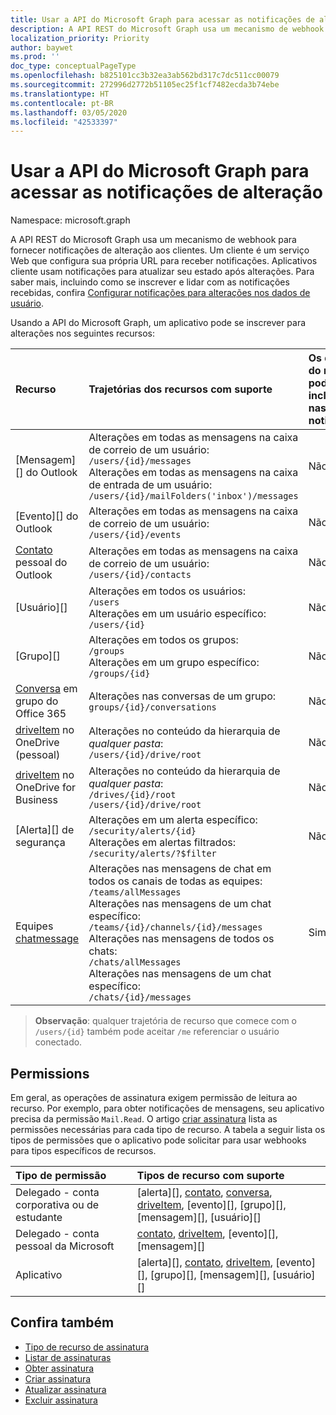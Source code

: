 ```yaml
---
title: Usar a API do Microsoft Graph para acessar as notificações de alteração
description: A API REST do Microsoft Graph usa um mecanismo de webhook para fornecer notificações de alteração aos clientes. Um cliente é um serviço Web que configura sua própria URL para receber notificações. Aplicativos cliente usam notificações para atualizar seu estado após alterações. Para saber mais, incluindo como se inscrever e lidar com as notificações recebidas, confira Configurar notificações para alterações nos dados de usuário.
localization_priority: Priority
author: baywet
ms.prod: ''
doc_type: conceptualPageType
ms.openlocfilehash: b825101cc3b32ea3ab562bd317c7dc511cc00079
ms.sourcegitcommit: 272996d2772b51105ec25f1cf7482ecda3b74ebe
ms.translationtype: HT
ms.contentlocale: pt-BR
ms.lasthandoff: 03/05/2020
ms.locfileid: "42533397"
---
```

# <a name="use-the-microsoft-graph-api-to-get-change-notifications"></a>Usar a API do Microsoft Graph para acessar as notificações de alteração

Namespace: microsoft.graph

A API REST do Microsoft Graph usa um mecanismo de webhook para fornecer notificações de alteração aos clientes. Um cliente é um serviço Web que configura sua própria URL para receber notificações. Aplicativos cliente usam notificações para atualizar seu estado após alterações. Para saber mais, incluindo como se inscrever e lidar com as notificações recebidas, confira [Configurar notificações para alterações nos dados de usuário](/graph/webhooks).

Usando a API do Microsoft Graph, um aplicativo pode se inscrever para alterações nos seguintes recursos:

| **Recurso** | **Trajetórias dos recursos com suporte** | **Os dados do recurso podem ser incluídos nas notificações**                  |
|:----------------|:------------|:-----------------------------------------|
| [Mensagem][] do Outlook | Alterações em todas as mensagens na caixa de correio de um usuário: <br>`/users/{id}/messages`<br>Alterações em todas as mensagens na caixa de entrada de um usuário:<br>`/users/{id}/mailFolders('inbox')/messages` | Não |
| [Evento][] do Outlook | Alterações em todas as mensagens na caixa de correio de um usuário:<br>`/users/{id}/events` | Não |
| [Contato][] pessoal do Outlook | Alterações em todas as mensagens na caixa de correio de um usuário:<br>`/users/{id}/contacts` | Não |
| [Usuário][] | Alterações em todos os usuários:<br>`/users` <br>Alterações em um usuário específico:<br>`/users/{id}`| Não |
| [Grupo][] | Alterações em todos os grupos:<br>`/groups` <br>Alterações em um grupo específico:<br>`/groups/{id}` | Não |
| [Conversa][] em grupo do Office 365 | Alterações nas conversas de um grupo:<br>`groups/{id}/conversations` | Não |
| [driveItem][] no OneDrive (pessoal) | Alterações no conteúdo da hierarquia de _qualquer pasta_:<br>`/users/{id}/drive/root` | Não |
| [driveItem][] no OneDrive for Business | Alterações no conteúdo da hierarquia de _qualquer pasta_:<br>`/drives/{id}/root`<br> `/users/{id}/drive/root` | Não |
| [Alerta][] de segurança | Alterações em um alerta específico:<br>`/security/alerts/{id}` <br>Alterações em alertas filtrados:<br> `/security/alerts/?$filter`| Não |
| Equipes [chatmessage](/graph/api/resources/subscription?view=graph-rest-beta) | Alterações nas mensagens de chat em todos os canais de todas as equipes:<br>`/teams/allMessages` <br>Alterações nas mensagens de um chat específico:<br>`/teams/{id}/channels/{id}/messages`<br>Alterações nas mensagens de todos os chats:<br>`/chats/allMessages` <br>Alterações nas mensagens de um chat específico:<br>`/chats/{id}/messages` | Sim |

> **Observação**: qualquer trajetória de recurso que comece com o `/users/{id}` também pode aceitar `/me` referenciar o usuário conectado.

## <a name="permissions"></a>Permissions

Em geral, as operações de assinatura exigem permissão de leitura ao recurso. Por exemplo, para obter notificações de mensagens, seu aplicativo precisa da permissão `Mail.Read`. O artigo [criar assinatura](../api/subscription-post-subscriptions.md) lista as permissões necessárias para cada tipo de recurso. A tabela a seguir lista os tipos de permissões que o aplicativo pode solicitar para usar webhooks para tipos específicos de recursos.

| Tipo de permissão                        | Tipos de recurso com suporte                                                      |
| :------------------------------------- | :------------------------------------------------------------------------------------ |
| Delegado - conta corporativa ou de estudante     | [alerta][], [contato][], [conversa][], [driveItem][], [evento][], [grupo][], [mensagem][], [usuário][]|
| Delegado - conta pessoal da Microsoft | [contato][], [driveItem][], [evento][], [mensagem][]                                        |
| Aplicativo                            | [alerta][], [contato][], [driveItem][], [evento][], [grupo][], [mensagem][], [usuário][]|


## <a name="see-also"></a>Confira também

- [Tipo de recurso de assinatura](./subscription.md)
- [Listar de assinaturas](../api/subscription-list.md)
- [Obter assinatura](../api/subscription-get.md)
- [Criar assinatura](../api/subscription-post-subscriptions.md)
- [Atualizar assinatura](../api/subscription-update.md)
- [Excluir assinatura](../api/subscription-delete.md)

[contato]: ./contact.md
[conversa]: ./conversation.md
[driveItem]: ./driveitem.md
[event]: ./event.md
[group]: ./group.md
[message]: ./message.md
[user]: ./user.md
[alert]: ./alert.md
